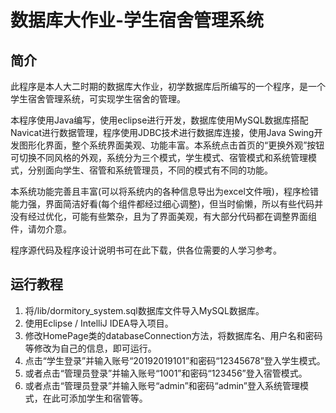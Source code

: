 # 数据库大作业-学生宿舍管理系统

## 简介
此程序是本人大二时期的数据库大作业，初学数据库后所编写的一个程序，是一个学生宿舍管理系统，可实现学生宿舍的管理。

本程序使用Java编写，使用eclipse进行开发，数据库使用MySQL数据库搭配Navicat进行数据管理，程序使用JDBC技术进行数据库连接，使用Java Swing开发图形化界面，整个系统界面美观、功能丰富。本系统点击首页的“更换外观”按钮可切换不同风格的外观，系统分为三个模式，学生模式、宿管模式和系统管理模式，分别面向学生、宿管和系统管理员，不同的模式有不同的功能。

本系统功能完善且丰富(可以将系统内的各种信息导出为excel文件哦)，程序检错能力强，界面简洁好看(每个组件都经过细心调整)，但当时偷懒，所以有些代码并没有经过优化，可能有些繁杂，且为了界面美观，有大部分代码都在调整界面组件，请勿介意。

程序源代码及程序设计说明书可在此下载，供各位需要的人学习参考。

## 运行教程
1. 将/lib/dormitory_system.sql数据库文件导入MySQL数据库。
2. 使用Eclipse / IntelliJ IDEA导入项目。
3. 修改HomePage类的databaseConnection方法，将数据库名、用户名和密码等修改为自己的信息，即可运行。
4. 点击“学生登录”并输入账号“20192019101”和密码“12345678”登入学生模式。
5. 或者点击“管理员登录”并输入账号“1001”和密码“123456”登入宿管模式。
6. 或者点击“管理员登录”并输入账号“admin”和密码“admin”登入系统管理模式，在此可添加学生和宿管等。
